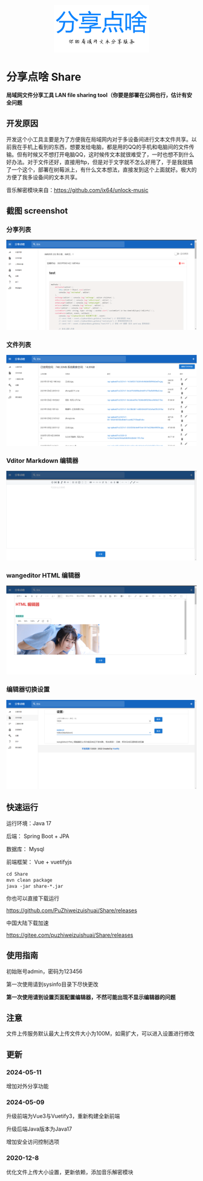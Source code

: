 <div align="center">
<img src="/img/logo.png" alt="logo" title="logo" width="50%" style="text-align:center;">
</div>

# 分享点啥 Share

**局域网文件分享工具 LAN file sharing tool（你要是部署在公网也行，估计有安全问题**

## 开发原因

开发这个小工具主要是为了方便我在局域网内对于多设备间进行文本文件共享。以前我在手机上看到的东西，想要发给电脑，都是用的QQ的手机和电脑间的文件传输。但有时候又不想打开电脑QQ，这时候传文本就很难受了，一时也想不到什么好办法。对于文件还好，直接用ftp，但是对于文字就不怎么好用了，于是我就搞了一个这个，部署在树莓派上，有什么文本想法，直接发到这个上面就好。极大的方便了我多设备间的文本共享。

音乐解密模块来自：https://github.com/ix64/unlock-music


## 截图 screenshot

### 分享列表

![分享列表](/img/share.png "分享列表")

### 文件列表


![文件管理](/img/filelist.png "文件管理")


### Vditor Markdown 编辑器

![vditor](/img/vditor.png "vditor")

### wangeditor HTML 编辑器

![wangeditor](/img/wangeditor.png "wangeditor")

### 编辑器切换设置

![setting](/img/setting.png "setting")

## 快速运行

运行环境：Java 17

后端： Spring Boot + JPA

数据库： Mysql

前端框架： Vue + vuetifyjs

```
cd Share
mvn clean package
java -jar share-*.jar
```

你也可以直接下载运行

https://github.com/PuZhiweizuishuai/Share/releases


中国大陆下载加速

https://gitee.com/puzhiweizuishuai/Share/releases

## 使用指南

初始账号admin，密码为123456

第一次使用请到sysinfo目录下尽快更改

**第一次使用请到设置页面配置编辑器，不然可能出现不显示编辑器的问题**


## 注意

文件上传服务默认最大上传文件大小为100M，如需扩大，可以进入设置进行修改

## 更新

### 2024-05-11

增加对外分享功能

### 2024-05-09

升级前端为Vue3与Vuetify3，重新构建全新前端

升级后端Java版本为Java17

增加安全访问控制选项

### 2020-12-8

优化文件上传大小设置，更新依赖，添加音乐解密模块

